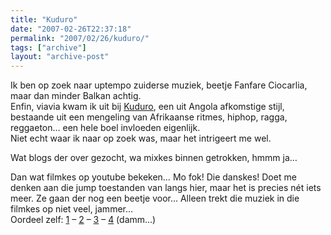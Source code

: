 ```yaml
---
title: "Kuduro"
date: "2007-02-26T22:37:18"
permalink: "2007/02/26/kuduro/"
tags: ["archive"]
layout: "archive-post"
---
```

Ik ben op zoek naar uptempo zuiderse muziek, beetje Fanfare Ciocarlia, maar dan minder Balkan achtig.  
Enfin, viavia kwam ik uit bij [Kuduro](http://en.wikipedia.org/wiki/Kuduro "http://en.wikipedia.org/wiki/Kuduro"), een uit Angola afkomstige stijl, bestaande uit een mengeling van Afrikaanse ritmes, hiphop, ragga, reggaeton… een hele boel invloeden eigenlijk.  
Niet echt waar ik naar op zoek was, maar het intrigeert me wel.

Wat blogs der over gezocht, wa mixkes binnen getrokken, hmmm ja…

Dan wat filmkes op youtube bekeken… Mo fok! Die danskes! Doet me denken aan die jump toestanden van langs hier, maar het is precies nét iets meer. Ze gaan der nog een beetje voor… Alleen trekt die muziek in die filmkes op niet veel, jammer…  
Oordeel zelf: [1](http://www.youtube.com/watch?v=_Gi1zhP_D5w "http://www.youtube.com/watch?v=_Gi1zhP_D5w") – [2](http://www.youtube.com/watch?v=LzahCbd9z70 "http://www.youtube.com/watch?v=LzahCbd9z70") – [3](http://www.youtube.com/watch?v=jwiY2oh6yoA "http://www.youtube.com/watch?v=jwiY2oh6yoA") – [4](http://video.google.nl/videoplay?docid=-3455762427553644446&q=kuduro "http://video.google.nl/videoplay?docid=-3455762427553644446&q=kuduro") (damm…)
